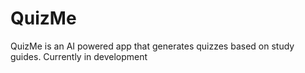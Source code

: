 # QuizMe

QuizMe is an AI powered app that generates quizzes based on study guides. Currently in development 
